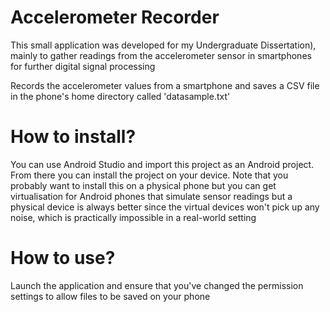 # Accelerometer Recorder
This small application was developed for my Undergraduate Dissertation), mainly to gather readings from the accelerometer sensor in smartphones for further digital signal processing

Records the accelerometer values from a smartphone and saves a CSV file in the phone's home directory called 'datasample.txt'

# How to install?
You can use Android Studio and import this project as an Android project. From there you can install the project on your device. Note that you probably want to install this on a physical phone but you can get virtualisation for Android phones that simulate sensor readings but a physical device is always better since the virtual devices won't pick up any noise, which is practically impossible in a real-world setting

# How to use?
Launch the application and ensure that you've changed the permission settings to allow files to be saved on your phone
